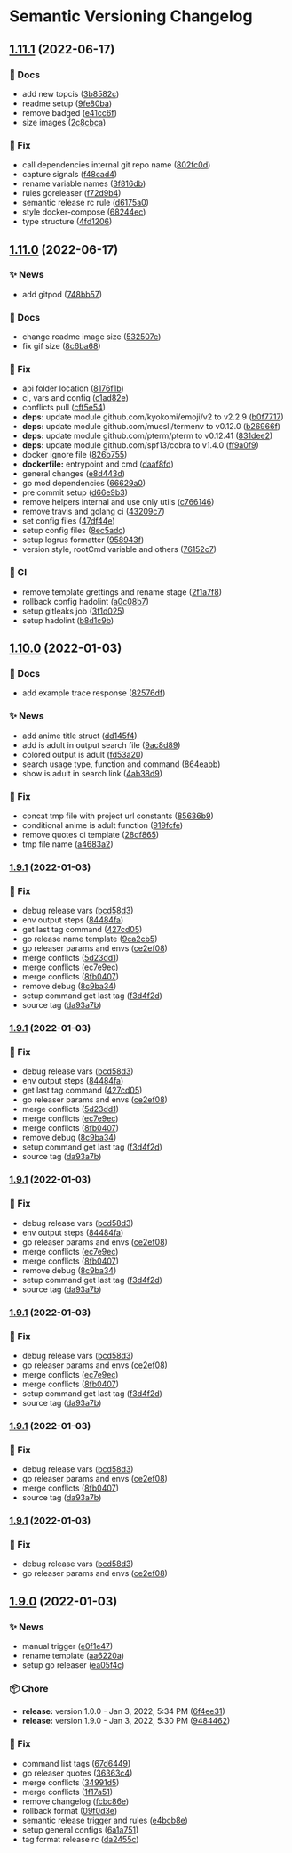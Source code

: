 # Semantic Versioning Changelog

## [1.11.1](https://github.com/ci-monk/loli/compare/v1.11.0...v1.11.1) (2022-06-17)


### :memo: Docs

* add new topcis ([3b8582c](https://github.com/ci-monk/loli/commit/3b8582cbabfca890bb525f13b9cefef659825557))
* readme setup ([9fe80ba](https://github.com/ci-monk/loli/commit/9fe80ba9b6a4ef58150286f6b2b9bdac8e4887a5))
* remove badged ([e41cc6f](https://github.com/ci-monk/loli/commit/e41cc6f6c3db99c59a837e64f6ebfe3140e7b964))
* size images ([2c8cbca](https://github.com/ci-monk/loli/commit/2c8cbcac79ec112a16b557d23dcb82e7c27ddad3))


### :bug: Fix

* call dependencies internal git repo name ([802fc0d](https://github.com/ci-monk/loli/commit/802fc0d5e9e5d934169b5fd676c2279c329376e2))
* capture signals ([f48cad4](https://github.com/ci-monk/loli/commit/f48cad48e06e587a027f0bf73e8f2fd45354032a))
* rename variable names ([3f816db](https://github.com/ci-monk/loli/commit/3f816db356a4a37c9929b323be5ec617e1fdda31))
* rules goreleaser ([f72d9b4](https://github.com/ci-monk/loli/commit/f72d9b47fa5e1abefeb10082a9cf3e87a844097c))
* semantic release rc rule ([d6175a0](https://github.com/ci-monk/loli/commit/d6175a01187d4ba4e674884a3d13c2836e5a04ac))
* style docker-compose ([68244ec](https://github.com/ci-monk/loli/commit/68244ecd0ef445c9c4e91f3587a4341ad5492d0c))
* type structure ([4fd1206](https://github.com/ci-monk/loli/commit/4fd1206c7ff16e65f782508081fdc76af406f592))

## [1.11.0](https://github.com/ci-monk/loli/compare/v1.10.0...v1.11.0) (2022-06-17)


### :sparkles: News

* add gitpod ([748bb57](https://github.com/ci-monk/loli/commit/748bb579230e4a3f07bfd13080179392129d5a1f))


### :memo: Docs

* change readme image size ([532507e](https://github.com/ci-monk/loli/commit/532507ea12ee5780dccd126c3a1d6445bfbb975c))
* fix gif size ([8c6ba68](https://github.com/ci-monk/loli/commit/8c6ba6877e5b308f98406595bf31ccdd8afdee8b))


### :bug: Fix

* api folder location ([8176f1b](https://github.com/ci-monk/loli/commit/8176f1bcf862c6b914e71f0e5493920a399ae3df))
* ci, vars and config ([c1ad82e](https://github.com/ci-monk/loli/commit/c1ad82eedc1c6d008d7539fdfc5d2ef839a1ba8e))
* conflicts pull ([cff5e54](https://github.com/ci-monk/loli/commit/cff5e54378bfabd534606d9acf951846c27ac82d))
* **deps:** update module github.com/kyokomi/emoji/v2 to v2.2.9 ([b0f7717](https://github.com/ci-monk/loli/commit/b0f771735c33f1186bf8d2c14f014ebc1a3eef62))
* **deps:** update module github.com/muesli/termenv to v0.12.0 ([b26966f](https://github.com/ci-monk/loli/commit/b26966fed6eac44a826da78efe5c6bf065f6c35c))
* **deps:** update module github.com/pterm/pterm to v0.12.41 ([831dee2](https://github.com/ci-monk/loli/commit/831dee28b2df29ac5726839cc9d474544a7ab612))
* **deps:** update module github.com/spf13/cobra to v1.4.0 ([ff9a0f9](https://github.com/ci-monk/loli/commit/ff9a0f9b6efd41d1a3fbcd39d8bda9474fec14c3))
* docker ignore file ([826b755](https://github.com/ci-monk/loli/commit/826b755aaacb53ea73bd0d17e796878b4c205e99))
* **dockerfile:** entrypoint and cmd ([daaf8fd](https://github.com/ci-monk/loli/commit/daaf8fdbdc593552a87f13fabc92d0a092315086))
* general changes ([e8d443d](https://github.com/ci-monk/loli/commit/e8d443d9f2f144c2670dcf13b43d5601d54c8106))
* go mod dependencies ([66629a0](https://github.com/ci-monk/loli/commit/66629a03057dde6a51c832f2de941f62416c1c6c))
* pre commit setup ([d66e9b3](https://github.com/ci-monk/loli/commit/d66e9b334fccf75ec731a71bd856941b273baab7))
* remove helpers internal and use only utils ([c766146](https://github.com/ci-monk/loli/commit/c766146361065f66db6d46cc23e07000da04e212))
* remove travis and golang ci ([43209c7](https://github.com/ci-monk/loli/commit/43209c726b28e239b7bbd03fa9d786067f278b1a))
* set config files ([47df44e](https://github.com/ci-monk/loli/commit/47df44e8999f72ce9398f8c63ccd96d786c4b74a))
* setup config files ([8ec5adc](https://github.com/ci-monk/loli/commit/8ec5adcc5f0d35b8b2977f99941fa4e3546cfecc))
* setup logrus formatter ([958943f](https://github.com/ci-monk/loli/commit/958943f0717b23ff1550cc87a54321b72a458d15))
* version style, rootCmd variable and others ([76152c7](https://github.com/ci-monk/loli/commit/76152c768ab4c021538eaa574ef045a93b43dee6))


### :repeat: CI

* remove template grettings and rename stage ([2f1a7f8](https://github.com/ci-monk/loli/commit/2f1a7f8343d42db35e42d4bb22ae4ee30412cdd9))
* rollback config hadolint ([a0c08b7](https://github.com/ci-monk/loli/commit/a0c08b76d1fef1731b7a49b525570dc8c0e03815))
* setup gitleaks job ([3f1d025](https://github.com/ci-monk/loli/commit/3f1d025ed516a69bf4f0859b323130b9e34b4a7f))
* setup hadolint ([b8d1c9b](https://github.com/ci-monk/loli/commit/b8d1c9b1919439a0881c7fa2383912c57a3363ca))

## [1.10.0](https://github.com/lpmatos/loli/compare/v1.9.1...v1.10.0) (2022-01-03)


### :memo: Docs

* add example trace response ([82576df](https://github.com/lpmatos/loli/commit/82576df7c957c5f7c3536e6f78fa7d7b14c77025))


### :sparkles: News

* add anime title struct ([dd145f4](https://github.com/lpmatos/loli/commit/dd145f4a8fafdcee8bb78a000bf5919e552c16d6))
* add is adult in output search file ([9ac8d89](https://github.com/lpmatos/loli/commit/9ac8d89591168ec5e1a6284e4f4a5cbf630904f0))
* colored output is adult ([fd53a20](https://github.com/lpmatos/loli/commit/fd53a204619468c783f197a658e30a03931c6785))
* search usage type, function and command ([864eabb](https://github.com/lpmatos/loli/commit/864eabb897ec1a53e6212d04ce600ddbfacbe3cf))
* show is adult in search link ([4ab38d9](https://github.com/lpmatos/loli/commit/4ab38d922462e8a7583fd5a007a55e0281bd90a6))


### :bug: Fix

* concat tmp file with project url constants ([85636b9](https://github.com/lpmatos/loli/commit/85636b97d2ef86ed9531af80e2578b975dcfa861))
* conditional anime is adult function ([919fcfe](https://github.com/lpmatos/loli/commit/919fcfe0182d22c5403f044d483f41a43c03c1f6))
* remove quotes ci template ([28df865](https://github.com/lpmatos/loli/commit/28df865d1869733fa1725f3e09a466f9e9906c88))
* tmp file name ([a4683a2](https://github.com/lpmatos/loli/commit/a4683a2d5eca0a53b75cf05ec6c9a11ebd3232b4))

### [1.9.1](https://github.com/lpmatos/loli/compare/v1.9.0...v1.9.1) (2022-01-03)


### :bug: Fix

* debug release vars ([bcd58d3](https://github.com/lpmatos/loli/commit/bcd58d342e021ff54af05ad5a2f14fded14cb59b))
* env output steps ([84484fa](https://github.com/lpmatos/loli/commit/84484fa45f3e90e729ee4cc21a406de0d70022db))
* get last tag command ([427cd05](https://github.com/lpmatos/loli/commit/427cd052cee70f2c1aba7313ec5c09590c2a1924))
* go release name template ([9ca2cb5](https://github.com/lpmatos/loli/commit/9ca2cb5799493c77ee3306c8dded4d20326e43c6))
* go releaser params and envs ([ce2ef08](https://github.com/lpmatos/loli/commit/ce2ef081cdf44ddeb471f6601d848f6ffb73e8a7))
* merge conflicts ([5d23dd1](https://github.com/lpmatos/loli/commit/5d23dd1169f0ec5f5c943739ab040012cd03a157))
* merge conflicts ([ec7e9ec](https://github.com/lpmatos/loli/commit/ec7e9ec9974b49176734058bdce1c003d8ebb1b9))
* merge conflicts ([8fb0407](https://github.com/lpmatos/loli/commit/8fb04075eca49623326868a5e69f67afcd5032ef))
* remove debug ([8c9ba34](https://github.com/lpmatos/loli/commit/8c9ba34c8e3ef012c8265f60ca9b0313c716b89d))
* setup command get last tag ([f3d4f2d](https://github.com/lpmatos/loli/commit/f3d4f2dd35dccea332c76bad8827c4ac789e491e))
* source tag ([da93a7b](https://github.com/lpmatos/loli/commit/da93a7b6c3f7cec9db90c711a730b627004e24fe))

### [1.9.1](https://github.com/lpmatos/loli/compare/v1.9.0...v1.9.1) (2022-01-03)


### :bug: Fix

* debug release vars ([bcd58d3](https://github.com/lpmatos/loli/commit/bcd58d342e021ff54af05ad5a2f14fded14cb59b))
* env output steps ([84484fa](https://github.com/lpmatos/loli/commit/84484fa45f3e90e729ee4cc21a406de0d70022db))
* get last tag command ([427cd05](https://github.com/lpmatos/loli/commit/427cd052cee70f2c1aba7313ec5c09590c2a1924))
* go releaser params and envs ([ce2ef08](https://github.com/lpmatos/loli/commit/ce2ef081cdf44ddeb471f6601d848f6ffb73e8a7))
* merge conflicts ([5d23dd1](https://github.com/lpmatos/loli/commit/5d23dd1169f0ec5f5c943739ab040012cd03a157))
* merge conflicts ([ec7e9ec](https://github.com/lpmatos/loli/commit/ec7e9ec9974b49176734058bdce1c003d8ebb1b9))
* merge conflicts ([8fb0407](https://github.com/lpmatos/loli/commit/8fb04075eca49623326868a5e69f67afcd5032ef))
* remove debug ([8c9ba34](https://github.com/lpmatos/loli/commit/8c9ba34c8e3ef012c8265f60ca9b0313c716b89d))
* setup command get last tag ([f3d4f2d](https://github.com/lpmatos/loli/commit/f3d4f2dd35dccea332c76bad8827c4ac789e491e))
* source tag ([da93a7b](https://github.com/lpmatos/loli/commit/da93a7b6c3f7cec9db90c711a730b627004e24fe))

### [1.9.1](https://github.com/lpmatos/loli/compare/v1.9.0...v1.9.1) (2022-01-03)


### :bug: Fix

* debug release vars ([bcd58d3](https://github.com/lpmatos/loli/commit/bcd58d342e021ff54af05ad5a2f14fded14cb59b))
* env output steps ([84484fa](https://github.com/lpmatos/loli/commit/84484fa45f3e90e729ee4cc21a406de0d70022db))
* go releaser params and envs ([ce2ef08](https://github.com/lpmatos/loli/commit/ce2ef081cdf44ddeb471f6601d848f6ffb73e8a7))
* merge conflicts ([ec7e9ec](https://github.com/lpmatos/loli/commit/ec7e9ec9974b49176734058bdce1c003d8ebb1b9))
* merge conflicts ([8fb0407](https://github.com/lpmatos/loli/commit/8fb04075eca49623326868a5e69f67afcd5032ef))
* remove debug ([8c9ba34](https://github.com/lpmatos/loli/commit/8c9ba34c8e3ef012c8265f60ca9b0313c716b89d))
* setup command get last tag ([f3d4f2d](https://github.com/lpmatos/loli/commit/f3d4f2dd35dccea332c76bad8827c4ac789e491e))
* source tag ([da93a7b](https://github.com/lpmatos/loli/commit/da93a7b6c3f7cec9db90c711a730b627004e24fe))

### [1.9.1](https://github.com/lpmatos/loli/compare/v1.9.0...v1.9.1) (2022-01-03)


### :bug: Fix

* debug release vars ([bcd58d3](https://github.com/lpmatos/loli/commit/bcd58d342e021ff54af05ad5a2f14fded14cb59b))
* go releaser params and envs ([ce2ef08](https://github.com/lpmatos/loli/commit/ce2ef081cdf44ddeb471f6601d848f6ffb73e8a7))
* merge conflicts ([ec7e9ec](https://github.com/lpmatos/loli/commit/ec7e9ec9974b49176734058bdce1c003d8ebb1b9))
* merge conflicts ([8fb0407](https://github.com/lpmatos/loli/commit/8fb04075eca49623326868a5e69f67afcd5032ef))
* setup command get last tag ([f3d4f2d](https://github.com/lpmatos/loli/commit/f3d4f2dd35dccea332c76bad8827c4ac789e491e))
* source tag ([da93a7b](https://github.com/lpmatos/loli/commit/da93a7b6c3f7cec9db90c711a730b627004e24fe))

### [1.9.1](https://github.com/lpmatos/loli/compare/v1.9.0...v1.9.1) (2022-01-03)


### :bug: Fix

* debug release vars ([bcd58d3](https://github.com/lpmatos/loli/commit/bcd58d342e021ff54af05ad5a2f14fded14cb59b))
* go releaser params and envs ([ce2ef08](https://github.com/lpmatos/loli/commit/ce2ef081cdf44ddeb471f6601d848f6ffb73e8a7))
* merge conflicts ([8fb0407](https://github.com/lpmatos/loli/commit/8fb04075eca49623326868a5e69f67afcd5032ef))
* source tag ([da93a7b](https://github.com/lpmatos/loli/commit/da93a7b6c3f7cec9db90c711a730b627004e24fe))

### [1.9.1](https://github.com/lpmatos/loli/compare/v1.9.0...v1.9.1) (2022-01-03)


### :bug: Fix

* debug release vars ([bcd58d3](https://github.com/lpmatos/loli/commit/bcd58d342e021ff54af05ad5a2f14fded14cb59b))
* go releaser params and envs ([ce2ef08](https://github.com/lpmatos/loli/commit/ce2ef081cdf44ddeb471f6601d848f6ffb73e8a7))

## [1.9.0](https://github.com/lpmatos/loli/compare/v1.8.0...v1.9.0) (2022-01-03)


### :sparkles: News

* manual trigger ([e0f1e47](https://github.com/lpmatos/loli/commit/e0f1e4721cf282424c224944bdbbe8079458d4f6))
* rename template ([aa6220a](https://github.com/lpmatos/loli/commit/aa6220a848b6785dd5c04343115b1746ab211154))
* setup go releaser ([ea05f4c](https://github.com/lpmatos/loli/commit/ea05f4c0b2164a5cccb576487e80ab42a7a6d45f))


### :package: Chore

* **release:** version 1.0.0 - Jan 3, 2022, 5:34 PM ([6f4ee31](https://github.com/lpmatos/loli/commit/6f4ee31e9f08eee0e5ef3d3dd936fa0f53df813c))
* **release:** version 1.9.0 - Jan 3, 2022, 5:30 PM ([9484462](https://github.com/lpmatos/loli/commit/9484462d415d9d629df90bd917977cf094db21e7))


### :bug: Fix

* command list tags ([67d6449](https://github.com/lpmatos/loli/commit/67d644988ff70b6f02681c7fd4cd94e82d9fa261))
* go releaser quotes ([36363c4](https://github.com/lpmatos/loli/commit/36363c4781abd425710b18734f5db473f7b7bbf3))
* merge conflicts ([34991d5](https://github.com/lpmatos/loli/commit/34991d55f03094d27e87f4d243b8f336e1d92f12))
* merge conflicts ([1f17a51](https://github.com/lpmatos/loli/commit/1f17a51d3f778ce586a51178dd03031c1573873c))
* remove changelog ([fcbc86e](https://github.com/lpmatos/loli/commit/fcbc86e8ffd0a76c44f90336c764298c5763cce6))
* rollback format ([09f0d3e](https://github.com/lpmatos/loli/commit/09f0d3e819000bdcdfc32f73ed70a727fc999e59))
* semantic release trigger and rules ([e4bcb8e](https://github.com/lpmatos/loli/commit/e4bcb8e388b673ce6685ed47f0bc1878c1d65b7a))
* setup general configs ([6a1a751](https://github.com/lpmatos/loli/commit/6a1a75197e6d3622f710c16ca55de1a3e92de022))
* tag format release rc ([da2455c](https://github.com/lpmatos/loli/commit/da2455c1297664e2a8b92c16d2450d75242f6e97))
